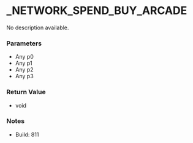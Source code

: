 # _NETWORK_SPEND_BUY_ARCADE

No description available.

### Parameters
* Any p0
* Any p1
* Any p2
* Any p3

### Return Value
* void

### Notes
* Build: 811


